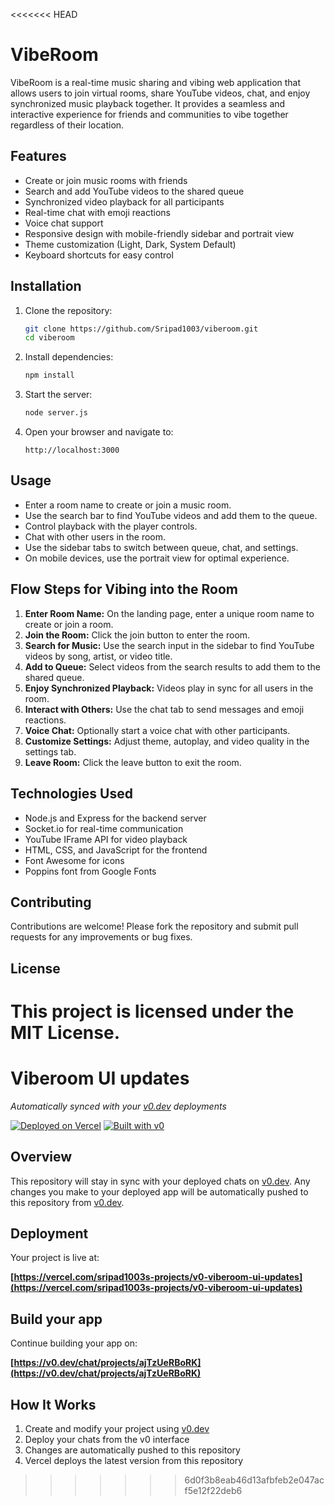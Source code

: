 <<<<<<< HEAD
# VibeRoom

VibeRoom is a real-time music sharing and vibing web application that allows users to join virtual rooms, share YouTube videos, chat, and enjoy synchronized music playback together. It provides a seamless and interactive experience for friends and communities to vibe together regardless of their location.

## Features

- Create or join music rooms with friends
- Search and add YouTube videos to the shared queue
- Synchronized video playback for all participants
- Real-time chat with emoji reactions
- Voice chat support
- Responsive design with mobile-friendly sidebar and portrait view
- Theme customization (Light, Dark, System Default)
- Keyboard shortcuts for easy control

## Installation

1. Clone the repository:

   ```bash
   git clone https://github.com/Sripad1003/viberoom.git
   cd viberoom
   ```

2. Install dependencies:

   ```bash
   npm install
   ```

3. Start the server:

   ```bash
   node server.js
   ```

4. Open your browser and navigate to:

   ```
   http://localhost:3000
   ```

## Usage

- Enter a room name to create or join a music room.
- Use the search bar to find YouTube videos and add them to the queue.
- Control playback with the player controls.
- Chat with other users in the room.
- Use the sidebar tabs to switch between queue, chat, and settings.
- On mobile devices, use the portrait view for optimal experience.

## Flow Steps for Vibing into the Room

1. **Enter Room Name:** On the landing page, enter a unique room name to create or join a room.
2. **Join the Room:** Click the join button to enter the room.
3. **Search for Music:** Use the search input in the sidebar to find YouTube videos by song, artist, or video title.
4. **Add to Queue:** Select videos from the search results to add them to the shared queue.
5. **Enjoy Synchronized Playback:** Videos play in sync for all users in the room.
6. **Interact with Others:** Use the chat tab to send messages and emoji reactions.
7. **Voice Chat:** Optionally start a voice chat with other participants.
8. **Customize Settings:** Adjust theme, autoplay, and video quality in the settings tab.
9. **Leave Room:** Click the leave button to exit the room.

## Technologies Used

- Node.js and Express for the backend server
- Socket.io for real-time communication
- YouTube IFrame API for video playback
- HTML, CSS, and JavaScript for the frontend
- Font Awesome for icons
- Poppins font from Google Fonts

## Contributing

Contributions are welcome! Please fork the repository and submit pull requests for any improvements or bug fixes.

## License

This project is licensed under the MIT License.
=======
# Viberoom UI updates

*Automatically synced with your [v0.dev](https://v0.dev) deployments*

[![Deployed on Vercel](https://img.shields.io/badge/Deployed%20on-Vercel-black?style=for-the-badge&logo=vercel)](https://vercel.com/sripad1003s-projects/v0-viberoom-ui-updates)
[![Built with v0](https://img.shields.io/badge/Built%20with-v0.dev-black?style=for-the-badge)](https://v0.dev/chat/projects/ajTzUeRBoRK)

## Overview

This repository will stay in sync with your deployed chats on [v0.dev](https://v0.dev).
Any changes you make to your deployed app will be automatically pushed to this repository from [v0.dev](https://v0.dev).

## Deployment

Your project is live at:

**[https://vercel.com/sripad1003s-projects/v0-viberoom-ui-updates](https://vercel.com/sripad1003s-projects/v0-viberoom-ui-updates)**

## Build your app

Continue building your app on:

**[https://v0.dev/chat/projects/ajTzUeRBoRK](https://v0.dev/chat/projects/ajTzUeRBoRK)**

## How It Works

1. Create and modify your project using [v0.dev](https://v0.dev)
2. Deploy your chats from the v0 interface
3. Changes are automatically pushed to this repository
4. Vercel deploys the latest version from this repository
>>>>>>> 6d0f3b8eab46d13afbfeb2e047acf5e12f22deb6
